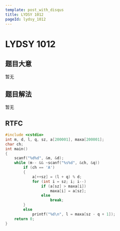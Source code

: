 ```yaml
---
template: post_with_disqus
title: LYDSY 1012
pageId: lydsy_1012
---
```


# LYDSY 1012
<span id="poem"></span><script>$(function(){$.ajax('/api/poem?rnd='+Date.now()+Math.random()).done(function(data){$('#poem').text(data);});});</script>
## 题目大意
暂无

## 题目解法
暂无

## RTFC

```cpp
#include <cstdio>
int m, d, l, q, sz, a[200001], maxa[200001];
char ch;
int main()
{
    scanf("%d%d", &m, &d);
    while (m-- && ~scanf("%s%d", &ch, &q))
        if (ch == 'A')
        {
            a[++sz] = (l + q) % d;
            for (int i = sz; i; i--)
                if (a[sz] > maxa[i])
                    maxa[i] = a[sz];
                else
                    break;
        }
        else
            printf("%d\n", l = maxa[sz - q + 1]);
    return 0;
}
```
<div id="__comment"></div>
